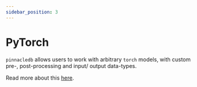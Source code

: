 ```yaml
---
sidebar_position: 3
---
```


# PyTorch

`pinnacledb` allows users to work with arbitrary `torch` models, with custom pre-, post-processing and input/ output data-types.

Read more about this [here](/docs/docs/walkthrough/ai_models#pytorch).